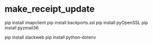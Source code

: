 # make_receipt_update
pip install imapclient
pip install backports.ssl
pip install pyOpenSSL
pip install pyzmail36

pip install slackweb
pip install python-dotenv
